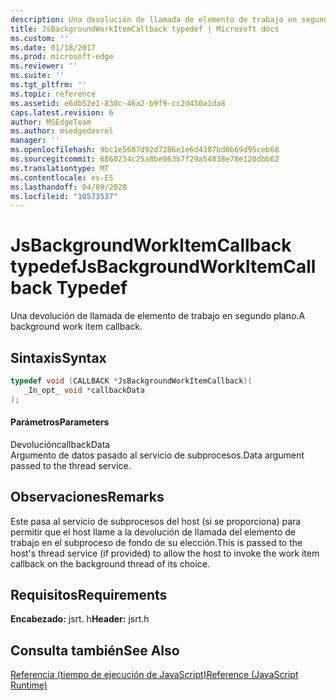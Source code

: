 ```yaml
---
description: Una devolución de llamada de elemento de trabajo en segundo plano.
title: JsBackgroundWorkItemCallback typedef | Microsoft docs
ms.custom: ''
ms.date: 01/18/2017
ms.prod: microsoft-edge
ms.reviewer: ''
ms.suite: ''
ms.tgt_pltfrm: ''
ms.topic: reference
ms.assetid: e6db52e1-830c-46a2-b9f9-cc2d450a1da8
caps.latest.revision: 6
author: MSEdgeTeam
ms.author: msedgedevrel
manager: ''
ms.openlocfilehash: 9bc1e5687d92d7286e1e6d4387bd6b69d95ceb68
ms.sourcegitcommit: 6860234c25a8be863b7f29a54838e78e120dbb62
ms.translationtype: MT
ms.contentlocale: es-ES
ms.lasthandoff: 04/09/2020
ms.locfileid: "10573537"
---
```

# <span data-ttu-id="dd9ed-103">JsBackgroundWorkItemCallback typedef</span><span class="sxs-lookup"><span data-stu-id="dd9ed-103">JsBackgroundWorkItemCallback Typedef</span></span>
<span data-ttu-id="dd9ed-104">Una devolución de llamada de elemento de trabajo en segundo plano.</span><span class="sxs-lookup"><span data-stu-id="dd9ed-104">A background work item callback.</span></span>  
  
## <span data-ttu-id="dd9ed-105">Sintaxis</span><span class="sxs-lookup"><span data-stu-id="dd9ed-105">Syntax</span></span>  
  
```cpp  
typedef void (CALLBACK *JsBackgroundWorkItemCallback)(  
   _In_opt_ void *callbackData  
);  
```  
  
#### <span data-ttu-id="dd9ed-106">Parámetros</span><span class="sxs-lookup"><span data-stu-id="dd9ed-106">Parameters</span></span>  
 <span data-ttu-id="dd9ed-107">Devolución</span><span class="sxs-lookup"><span data-stu-id="dd9ed-107">callbackData</span></span>  
 <span data-ttu-id="dd9ed-108">Argumento de datos pasado al servicio de subprocesos.</span><span class="sxs-lookup"><span data-stu-id="dd9ed-108">Data argument passed to the thread service.</span></span>  
  
## <span data-ttu-id="dd9ed-109">Observaciones</span><span class="sxs-lookup"><span data-stu-id="dd9ed-109">Remarks</span></span>  
 <span data-ttu-id="dd9ed-110">Este pasa al servicio de subprocesos del host (si se proporciona) para permitir que el host llame a la devolución de llamada del elemento de trabajo en el subproceso de fondo de su elección.</span><span class="sxs-lookup"><span data-stu-id="dd9ed-110">This is passed to the host's thread service (if provided) to allow the host to invoke the work item callback on the background thread of its choice.</span></span>  
  
## <span data-ttu-id="dd9ed-111">Requisitos</span><span class="sxs-lookup"><span data-stu-id="dd9ed-111">Requirements</span></span>  
 <span data-ttu-id="dd9ed-112">**Encabezado:** jsrt. h</span><span class="sxs-lookup"><span data-stu-id="dd9ed-112">**Header:** jsrt.h</span></span>  
  
## <span data-ttu-id="dd9ed-113">Consulta también</span><span class="sxs-lookup"><span data-stu-id="dd9ed-113">See Also</span></span>  
 [<span data-ttu-id="dd9ed-114">Referencia (tiempo de ejecución de JavaScript)</span><span class="sxs-lookup"><span data-stu-id="dd9ed-114">Reference (JavaScript Runtime)</span></span>](../chakra-hosting/reference-javascript-runtime.md)